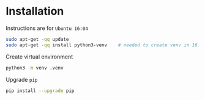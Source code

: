# Installation

Instructions are for `Ubuntu 16:04`

```bash
sudo apt-get -qq update
sudo apt-get -qq install python3-venv    # needed to create venv in 16.04. It is not needed in 18.04 and above.
```

Create virtual environment

```bash
python3 -m venv .venv
```

Upgrade `pip`

```bash
pip install --upgrade pip
```
